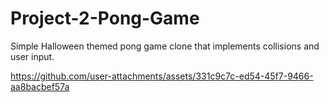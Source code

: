 # Project-2-Pong-Game
Simple Halloween themed pong game clone that implements collisions and user input.

https://github.com/user-attachments/assets/331c9c7c-ed54-45f7-9466-aa8bacbef57a

